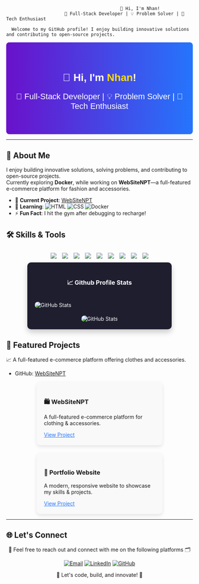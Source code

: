                                                👋 Hi, I'm Nhan!
                          🌟 Full-Stack Developer | 💡 Problem Solver | 🚀 Tech Enthusiast

      Welcome to my GitHub profile! I enjoy building innovative solutions and contributing to open-source projects.

<div style="background: linear-gradient(to right, #6a11cb, #2575fc); color: white; text-align: center; padding: 40px 20px; border-radius: 8px; font-family: 'Poppins', sans-serif;">
  <h1>👋 Hi, I'm <span style="color: #ffdd00;">Nhan</span>!</h1>
  <p style="font-size: 22px;">🌟 Full-Stack Developer | 💡 Problem Solver | 🚀 Tech Enthusiast</p>
</div>

---

## 🌟 About Me

I enjoy building innovative solutions, solving problems, and contributing to open-source projects.  
Currently exploring **Docker**, while working on **WebSiteNPT**—a full-featured e-commerce platform for fashion and accessories.  

- 🔭 **Current Project**: [WebSiteNPT](https://github.com/NNTN32/WebSiteNPT)
- 🌱 **Learning**: ![HTML](https://img.shields.io/badge/-HTML-E34F26?style=flat&logo=html5&logoColor=white) ![CSS](https://img.shields.io/badge/-CSS-1572B6?style=flat&logo=css3&logoColor=white) ![Docker](https://img.shields.io/badge/-Docker-2496ED?style=flat&logo=docker&logoColor=white)
- ⚡ **Fun Fact**: I hit the gym after debugging to recharge!


## 🛠️ Skills & Tools
<div style="display: flex; justify-content: center; flex-wrap: wrap; gap: 15px; padding: 10px;">
  <img src="https://img.shields.io/badge/-JavaScript-F7DF1E?style=flat&logo=javascript&logoColor=black">
  <img src="https://img.shields.io/badge/-Java-007396?style=flat&logo=java&logoColor=white">
  <img src="https://img.shields.io/badge/-C%23-239120?style=flat&logo=c-sharp&logoColor=white">
  <img src="https://img.shields.io/badge/-React-61DAFB?style=flat&logo=react&logoColor=black">
  <img src="https://img.shields.io/badge/-.NET-512BD4?style=flat&logo=dotnet&logoColor=white">
  <img src="https://img.shields.io/badge/-Bootstrap-7952B3?style=flat&logo=bootstrap&logoColor=white">
  <img src="https://img.shields.io/badge/-SpringBoot-6DB33F?style=flat&logo=spring&logoColor=white">
  <img src="https://img.shields.io/badge/-MySQL-4479A1?style=flat&logo=mysql&logoColor=white">
  <img src="https://img.shields.io/badge/-Git-F05032?style=flat&logo=git&logoColor=white">
</div>


<div style="display: flex; justify-content: center; gap: 20px; flex-wrap: wrap;">
  <!-- Stats Section -->
  <div style="background: #1e1e2f; color: white; padding: 20px; border-radius: 10px; text-align: center; box-shadow: 0 8px 15px rgba(0, 0, 0, 0.2); transition: transform 0.3s; width: 350px; display: flex; flex-direction: column; align-items: center;">
    <h3>📈 Github Profile Stats</h3>
    <ul style="list-style: none; padding: 0; margin: 0; text-align: left; width: 100%;">
      <img src="https://github-readme-stats.vercel.app/api?username=NNTN32&show_icons=true&theme=tokyonight&hide_title=true&count_private=true&hide_border=true" alt="GitHub Stats" style="margin-top: 20px; max-width: 100%; border-radius: 10px;">
    </ul>
          <img src="https://github-readme-stats.vercel.app/api?username=NNTN32&show_icons=true&theme=tokyonight&hide_title=true&count_private=true&hide_border=true" alt="GitHub Stats" style="margin-top: 20px; max-width: 100%; border-radius: 10px;">

  </div>
</div>


## 🌟 Featured Projects
 📈 A full-featured e-commerce platform offering clothes and accessories.
- GitHub: [WebSiteNPT](https://github.com/NNTN32/WebSiteNPT)
  
<div class="container" style="display: flex; flex-wrap: wrap; gap: 20px; justify-content: center;">
    <div class="card" style="flex: 1 1 300px; max-width: 300px; padding: 20px; background: #f9f9f9; border-radius: 10px; box-shadow: 0 4px 10px rgba(0, 0, 0, 0.1); transition: transform 0.3s ease;">
    <h3>🛍️ WebSiteNPT</h3>
    <p>A full-featured e-commerce platform for clothing & accessories.</p>
    <a href="https://github.com/NNTN32/WebSiteNPT" style="color: #2575fc;">View Project</a>
  </div>
  <div class="card" style="flex: 1 1 300px; max-width: 300px; padding: 20px; background: #f9f9f9; border-radius: 10px; box-shadow: 0 4px 10px rgba(0, 0, 0, 0.1); transition: transform 0.3s ease;">
    <h3>🎨 Portfolio Website</h3>
    <p>A modern, responsive website to showcase my skills & projects.</p>
    <a href="https://github.com/NNTN32/portfolio" style="color: #2575fc;">View Project</a>
  </div>
</div>


---

## 🌐 Let's Connect

<p align="center">
  <a>🤝 Feel free to reach out and connect with me on the following platforms 🗂️</a>
</p>

<p align="center">
  <a href="mailto:thanhnhanna102003@gmail.com"><img src="https://img.shields.io/badge/Gmail-D14836?style=for-the-badge&logo=gmail&logoColor=white" alt="Email"></a>
  <a href="https://www.linkedin.com/in/masonnn"><img src="https://img.shields.io/badge/LinkedIn-0077B5?style=for-the-badge&logo=linkedin&logoColor=white" alt="LinkedIn"></a>
  <a href="https://github.com/NNTN32"><img src="https://img.shields.io/badge/GitHub-181717?style=for-the-badge&logo=github&logoColor=white" alt="GitHub"></a>
</p>

<p align="center">
  <a>🚀 Let's code, build, and innovate! 🔧</a>
</p>





